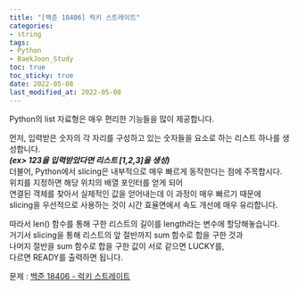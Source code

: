 ```yaml
---
title: "[백준 18406] 럭키 스트레이트"
categories: 
- string
tags:
- Python
- BaekJoon_Study
toc: true
toc_sticky: true
date: 2022-05-08
last_modified_at: 2022-05-08
---
```


Python의 list 자료형은 매우 편리한 기능들을 많이 제공합니다.

먼저, 입력받은 숫자의 각 자리를 구성하고 있는 숫자들을 요소로 하는 리스트 하나를 생성합니다.  
**_(ex> 123을 입력받았다면 리스트 [1,2,3]을 생성)_**  
더불어, Python에서 slicing은 내부적으로 매우 빠르게 동작한다는 점에 주목합시다.  
위치를 지정하면 해당 위치의 배열 포인터를 얻게 되어  
연결된 객체를 찾아서 실제적인 값을 얻어내는데 이 과정이 매우 빠르기 때문에  
slicing을 우선적으로 사용하는 것이 시간 효율면에서 속도 개선에 매우 유리합니다.  

따라서 len() 함수를 통해 구한 리스트의 길이를 length라는 변수에 할당해놓습니다.  
거기서 slicing을 통해 리스트의 앞 절반까지 sum 함수로 합을 구한 것과  
나머지 절반을 sum 함수로 합을 구한 값이 서로 같으면 LUCKY를,  
다르면 READY를 출력하면 됩니다.

문제 : [백준 18406 - 럭키 스트레이트](https://www.acmicpc.net/problem/18406)

<script src="https://gist.github.com/Ryumaker/d549748a81b32fc823a1a6d3fc01a81c.js"></script>


